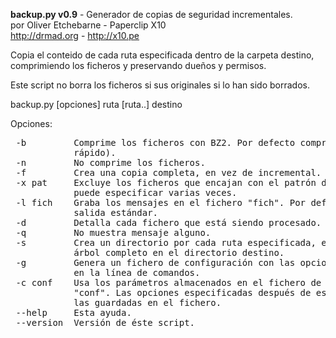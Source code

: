 **backup.py v0.9** - Generador de copias de seguridad incrementales.<br />
por Oliver Etchebarne - Paperclip X10<br />
http://drmad.org - http://x10.pe<br />

<p>
Copia el conteido de cada ruta especificada dentro de la carpeta destino,
comprimiendo los ficheros y preservando dueños y permisos.
</p>

<p>Este script no borra los ficheros si sus originales si lo han sido borrados.</p>

<p>backup.py [opciones] ruta [ruta..] destino</p>

Opciones:
<pre>
 -b         Comprime los ficheros con BZ2. Por defecto comprime con Gzip (más 
            rápido). 
 -n         No comprime los ficheros. 
 -f         Crea una copia completa, en vez de incremental. 
 -x pat     Excluye los ficheros que encajan con el patrón de shell "pat". Se 
            puede especificar varias veces. 
 -l fich    Graba los mensajes en el fichero "fich". Por defecto lo muestra por la 
            salida estándar. 
 -d         Detalla cada fichero que está siendo procesado. 
 -q         No muestra mensaje alguno. 
 -s         Crea un directorio por cada ruta especificada, en vez de recrear el 
            árbol completo en el directorio destino. 
 -g         Genera un fichero de configuración con las opciones especificadas 
            en la línea de comandos. 
 -c conf    Usa los parámetros almacenados en el fichero de configuración 
            "conf". Las opciones especificadas después de esta opción reemplazarán a 
            las guardadas en el fichero. 
 --help     Esta ayuda. 
 --version  Versión de éste script. 
</pre>
